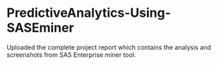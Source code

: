 # PredictiveAnalytics-Using-SASEminer
Uploaded the complete project report which contains the analysis and screenshots from SAS Enterprise miner tool.   

